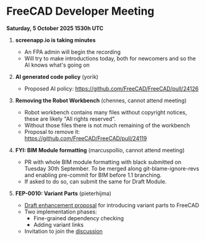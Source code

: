 # FreeCAD Developer Meeting

**Saturday, 5 October 2025 1530h UTC**

1. **screenapp.io is taking minutes**
   - An FPA admin will begin the recording
   - Will try to make introductions today, both for newcomers and so the AI knows what's going on

2. **AI generated code policy** (yorik)
   - Proposed AI policy: https://github.com/FreeCAD/FreeCAD/pull/24126

3. **Removing the Robot Workbench** (chennes, cannot attend meeting)
   - Robot workbench contains many files without copyright notices, these are likely "All rights reserved".
   - Without those files there is not much remaining of the workbench
   - Proposal to remove it: https://github.com/FreeCAD/FreeCAD/pull/24119

4. **FYI: BIM Module formatting** (marcuspollio, cannot attend meeting)
   - PR with whole BIM module formatting with black submitted on Tuesday 30th September. To be merged along git-blame-ignore-revs and enabling pre-commit for BIM before 1.1 branching.
   - If asked to do so, can submit the same for Draft Module.

5. **FEP-0010: Variant Parts** (pieterhijma)
   - [Draft enhancement proposal](https://github.com/pieterhijma/FreeCAD-Enhancement-Proposals/blob/variant-parts/FEPs/FEP-0010-variant-parts/README.md) for introducing variant parts to FreeCAD
   - Two implementation phases:
	 - Fine-grained dependency checking
	 - Adding variant links
   - Invitation to join the [discussion](https://github.com/FreeCAD/FreeCAD-Enhancement-Proposals/discussions/31)
